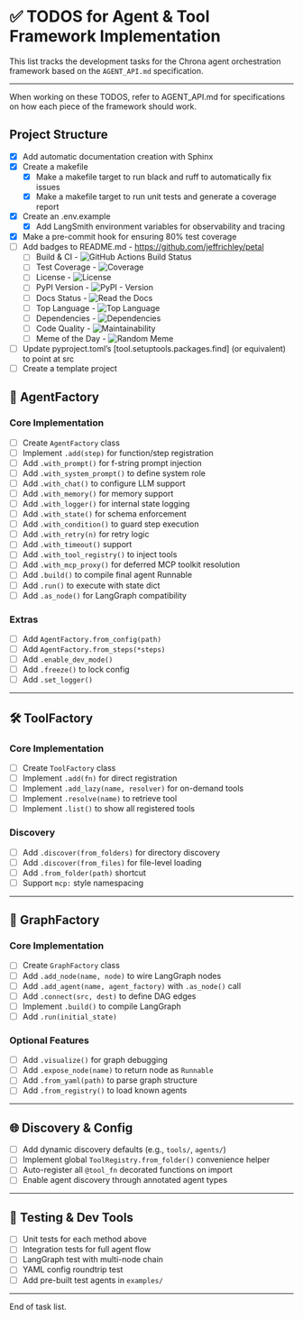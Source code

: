 # ✅ TODOS for Agent & Tool Framework Implementation

This list tracks the development tasks for the Chrona agent orchestration framework based on the `AGENT_API.md` specification.

---

When working on these TODOS, refer to AGENT_API.md for specifications on how each piece of the framework should work.

## Project Structure
* [x] Add automatic documentation creation with Sphinx
* [x] Create a makefile
    - [x] Make a makefile target to run black and ruff to automatically fix issues
    - [x] Make a makefile target to run unit tests and generate a coverage report
* [x] Create an .env.example
    - [x] Add LangSmith environment variables for observability and tracing
* [x] Make a pre-commit hook for ensuring 80% test coverage
* [ ] Add badges to README.md - https://github.com/jeffrichley/petal
    - [ ] Build & CI - ![GitHub Actions Build Status](https://img.shields.io/github/actions/workflow/status/your-org/your-repo/ci.yml?branch=main)
    - [ ] Test Coverage - ![Coverage](https://img.shields.io/codecov/c/gh/your-org/your-repo)
    - [ ] License - ![License](https://img.shields.io/github/license/your-org/your-repo)
    - [ ] PyPI Version - ![PyPI - Version](https://img.shields.io/pypi/v/your-package)
    - [ ] Docs Status - ![Read the Docs](https://img.shields.io/readthedocs/your-project)
    - [ ] Top Language - ![Top Language](https://img.shields.io/github/languages/top/your-org/your-repo)
    - [ ] Dependencies - ![Dependencies](https://img.shields.io/librariesio/release/pypi/your-package)
    - [ ] Code Quality - ![Maintainability](https://img.shields.io/codeclimate/maintainability/your-org/your-repo)
    - [ ] Meme of the Day - ![Random Meme](https://img.shields.io/badge/meme-of-the-day-%F0%9F%98%82)
* [ ] Update pyproject.toml’s [tool.setuptools.packages.find] (or equivalent) to point at src
* [ ] Create a template project

## 🧠 AgentFactory

### Core Implementation

* [ ] Create `AgentFactory` class
* [ ] Implement `.add(step)` for function/step registration
* [ ] Add `.with_prompt()` for f-string prompt injection
* [ ] Add `.with_system_prompt()` to define system role
* [ ] Add `.with_chat()` to configure LLM support
* [ ] Add `.with_memory()` for memory support
* [ ] Add `.with_logger()` for internal state logging
* [ ] Add `.with_state()` for schema enforcement
* [ ] Add `.with_condition()` to guard step execution
* [ ] Add `.with_retry(n)` for retry logic
* [ ] Add `.with_timeout()` support
* [ ] Add `.with_tool_registry()` to inject tools
* [ ] Add `.with_mcp_proxy()` for deferred MCP toolkit resolution
* [ ] Add `.build()` to compile final agent Runnable
* [ ] Add `.run()` to execute with state dict
* [ ] Add `.as_node()` for LangGraph compatibility

### Extras

* [ ] Add `AgentFactory.from_config(path)`
* [ ] Add `AgentFactory.from_steps(*steps)`
* [ ] Add `.enable_dev_mode()`
* [ ] Add `.freeze()` to lock config
* [ ] Add `.set_logger()`

---

## 🛠 ToolFactory

### Core Implementation

* [ ] Create `ToolFactory` class
* [ ] Implement `.add(fn)` for direct registration
* [ ] Implement `.add_lazy(name, resolver)` for on-demand tools
* [ ] Implement `.resolve(name)` to retrieve tool
* [ ] Implement `.list()` to show all registered tools

### Discovery

* [ ] Add `.discover(from_folders)` for directory discovery
* [ ] Add `.discover(from_files)` for file-level loading
* [ ] Add `.from_folder(path)` shortcut
* [ ] Support `mcp:` style namespacing

---

## 🔁 GraphFactory

### Core Implementation

* [ ] Create `GraphFactory` class
* [ ] Add `.add_node(name, node)` to wire LangGraph nodes
* [ ] Add `.add_agent(name, agent_factory)` with `.as_node()` call
* [ ] Add `.connect(src, dest)` to define DAG edges
* [ ] Implement `.build()` to compile LangGraph
* [ ] Add `.run(initial_state)`

### Optional Features

* [ ] Add `.visualize()` for graph debugging
* [ ] Add `.expose_node(name)` to return node as `Runnable`
* [ ] Add `.from_yaml(path)` to parse graph structure
* [ ] Add `.from_registry()` to load known agents

---

## 🌐 Discovery & Config

* [ ] Add dynamic discovery defaults (e.g., `tools/`, `agents/`)
* [ ] Implement global `ToolRegistry.from_folder()` convenience helper
* [ ] Auto-register all `@tool_fn` decorated functions on import
* [ ] Enable agent discovery through annotated agent types

---

## 🧪 Testing & Dev Tools

* [ ] Unit tests for each method above
* [ ] Integration tests for full agent flow
* [ ] LangGraph test with multi-node chain
* [ ] YAML config roundtrip test
* [ ] Add pre-built test agents in `examples/`

---

End of task list.
